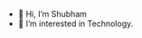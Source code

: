 - 👋 Hi, I’m Shubham
- 👀 I’m interested in Technology.



<!---
Shubham is a ✨ special ✨ repository because its `README.md` (this file) appears on your GitHub profile.
You can click the Preview link to take a look at your changes.
--->
